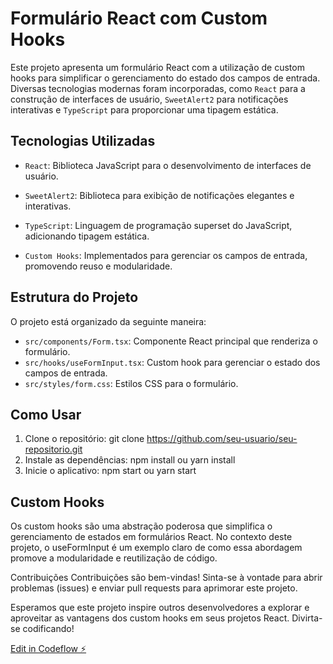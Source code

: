 # Formulário React com Custom Hooks

Este projeto apresenta um formulário React com a utilização de custom hooks para simplificar o gerenciamento do estado dos campos de entrada. Diversas tecnologias modernas foram incorporadas, como `React` para a construção de interfaces de usuário, `SweetAlert2` para notificações interativas e `TypeScript` para proporcionar uma tipagem estática.

## Tecnologias Utilizadas
- `React`: Biblioteca JavaScript para o desenvolvimento de interfaces de usuário.

- `SweetAlert2`: Biblioteca para exibição de notificações elegantes e interativas.

- `TypeScript`: Linguagem de programação superset do JavaScript, adicionando tipagem estática.

- `Custom Hooks`: Implementados para gerenciar os campos de entrada, promovendo reuso e modularidade.

## Estrutura do Projeto

O projeto está organizado da seguinte maneira:

- `src/components/Form.tsx`: Componente React principal que renderiza o formulário.
- `src/hooks/useFormInput.tsx`: Custom hook para gerenciar o estado dos campos de entrada.
- `src/styles/form.css`: Estilos CSS para o formulário.

## Como Usar
1. Clone o repositório: git clone https://github.com/seu-usuario/seu-repositorio.git
2. Instale as dependências: npm install ou yarn install
3. Inicie o aplicativo: npm start ou yarn start

## Custom Hooks
Os custom hooks são uma abstração poderosa que simplifica o gerenciamento de estados em formulários React. No contexto deste projeto, o useFormInput é um exemplo claro de como essa abordagem promove a modularidade e reutilização de código.

Contribuições
Contribuições são bem-vindas! Sinta-se à vontade para abrir problemas (issues) e enviar pull requests para aprimorar este projeto.

Esperamos que este projeto inspire outros desenvolvedores a explorar e aproveitar as vantagens dos custom hooks em seus projetos React. Divirta-se codificando!


[Edit in Codeflow ⚡️](https://stackblitz.com/~/github.com/thercistenesPereira/first-exercise-custom-hooks-react)
